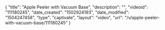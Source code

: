{
    "title": "Apple Peeler with Vacuum Base",
    "description": "",
    "videoid": "111180245",
    "date_created": "1502924193",
    "date_modified": "1504247458",
    "type": "captivate",
    "layout": "video",
    "url": "\/v\/apple-peeler-with-vacuum-base\/111180245"
}